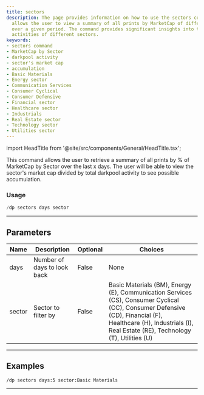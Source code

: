 ```yaml
---
title: sectors
description: The page provides information on how to use the sectors command, which
  allows the user to view a summary of all prints by MarketCap of different sectors
  over a given period. The command provides significant insights into the darkpool
  activities of different sectors.
keywords:
- sectors command
- MarketCap by Sector
- darkpool activity
- sector's market cap
- accumulation
- Basic Materials
- Energy sector
- Communication Services
- Consumer Cyclical
- Consumer Defensive
- Financial sector
- Healthcare sector
- Industrials
- Real Estate sector
- Technology sector
- Utilities sector
---
```


import HeadTitle from '@site/src/components/General/HeadTitle.tsx';

<HeadTitle title="sectors - Darkpool - Discord - Reference | OpenBB Bot Docs" />

This command allows the user to retrieve a summary of all prints by % of MarketCap by Sector over the last x days. The user will be able to view the sector's market cap divided by total darkpool activity to see possible accumulation.

### Usage

```python wordwrap
/dp sectors days sector
```

---

## Parameters

| Name | Description | Optional | Choices |
| ---- | ----------- | -------- | ------- |
| days | Number of days to look back | False | None |
| sector | Sector to filter by | False | Basic Materials (BM), Energy (E), Communication Services (CS), Consumer Cyclical (CC), Consumer Defensive (CD), Financial (F), Healthcare (H), Industrials (I), Real Estate (RE), Technology (T), Utilities (U) |


---

## Examples

```
/dp sectors days:5 sector:Basic Materials
```

---
